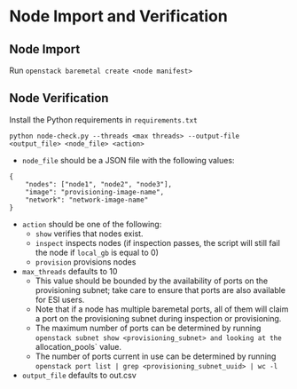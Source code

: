 # Node Import and Verification

## Node Import

Run `openstack baremetal create <node manifest>`

## Node Verification

Install the Python requirements in `requirements.txt`

`python node-check.py --threads <max threads> --output-file <output_file> <node_file> <action>`

* `node_file` should be a JSON file with the following values:

```
{
    "nodes": ["node1", "node2", "node3"],
    "image": "provisioning-image-name",
    "network": "network-image-name"
}
```
* `action` should be one of the following:
   * `show` verifies that nodes exist.
   * `inspect` inspects nodes (if inspection passes, the script will still fail the node if `local_gb` is equal to 0)
   * `provision` provisions nodes
* `max_threads` defaults to 10
   * This value should be bounded by the availability of ports on the provisioning subnet; take care to ensure that ports are also available for ESI users.
   * Note that if a node has multiple baremetal ports, all of them will claim a port on the provisioning subnet during inspection or provisioning.
   * The maximum number of ports can be determined by running `openstack subnet show <provisioning_subnet> and looking at the `allocation_pools` value.
   * The number of ports current in use can be determined by running `openstack port list | grep <provisioning_subnet_uuid> | wc -l`
* `output_file` defaults to out.csv
